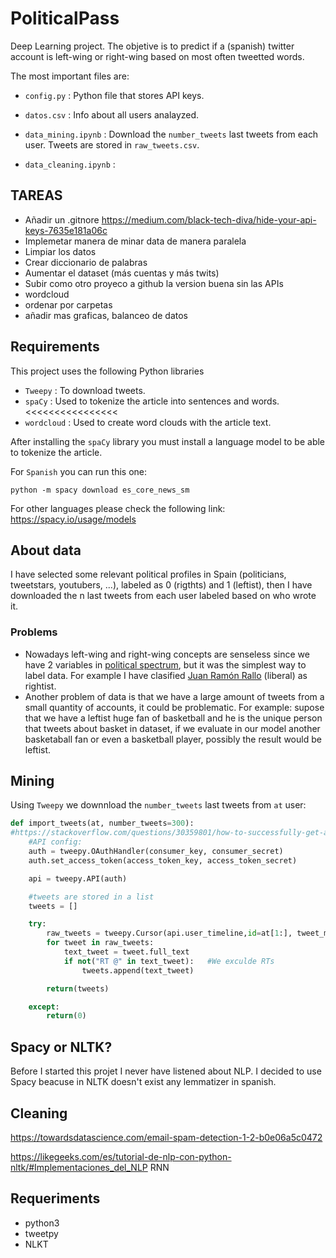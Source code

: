 # PoliticalPass

Deep Learning project. The objetive is to predict if a (spanish) twitter account is left-wing or right-wing based on most often tweetted words.

The most important files are:

* `config.py` : Python file that stores API keys.

* `datos.csv` : Info about all users analayzed.

* `data_mining.ipynb` : Download the `number_tweets` last tweets from each user. Tweets are stored in `raw_tweets.csv`.  

* `data_cleaning.ipynb` : 


## TAREAS
 * Añadir un .gitnore https://medium.com/black-tech-diva/hide-your-api-keys-7635e181a06c
 * Implemetar manera de minar data de manera paralela
 * Limpiar los datos
 * Crear diccionario de palabras
 * Aumentar el dataset (más cuentas y más twits)
 * Subir como otro proyeco a github la version buena sin las APIs
 * wordcloud
 * ordenar por carpetas
 * añadir mas graficas, balanceo de datos

## Requirements

This project uses the following Python libraries

* `Tweepy` : To download tweets.
* `spaCy` : Used to tokenize the article into sentences and words.<<<<<<<<<<<<<<<<
* `wordcloud` : Used to create word clouds with the article text.

After installing the `spaCy` library you must install a language model to be able to tokenize the article.

For `Spanish` you can run this one:

`python -m spacy download es_core_news_sm`

For other languages please check the following link: https://spacy.io/usage/models

## About data

I have selected some relevant political profiles in Spain (politicians, tweetstars, youtubers, ...), labeled as 0 (rigthts) and 1 (leftist), then I have downloaded the n last tweets from each user labeled based on who wrote it. 

### Problems
 * Nowadays left-wing and right-wing concepts are senseless since we have 2 variables in [political spectrum](https://en.wikipedia.org/wiki/Political_spectrum), but it was the simplest way to label data. For example I have clasified [Juan Ramón Rallo](https://es.wikipedia.org/wiki/Juan_Ramón_Rallo) (liberal) as rightist.
 * Another problem of data is that we have a large amount of tweets from a small quantity of accounts, it could be problematic. For example: supose that we have a leftist huge fan of basketball and he is the unique person that tweets about basket in dataset, if we evaluate in our model another basketaball fan or even a basketball player, possibly the result would be leftist.


## Mining

Using `Tweepy` we downnload the `number_tweets` last tweets from `at` user:

```python
def import_tweets(at, number_tweets=300):
#https://stackoverflow.com/questions/30359801/how-to-successfully-get-all-the-tweets-for-one-user-with-tweepy
	#API config:
	auth = tweepy.OAuthHandler(consumer_key, consumer_secret)
	auth.set_access_token(access_token_key, access_token_secret)

	api = tweepy.API(auth)

	#tweets are stored in a list
	tweets = []

	try:
		raw_tweets = tweepy.Cursor(api.user_timeline,id=at[1:], tweet_mode="extended").items(number_tweets)
		for tweet in raw_tweets:
			text_tweet = tweet.full_text
			if not("RT @" in text_tweet):   #We exculde RTs
				tweets.append(text_tweet)

		return(tweets)

	except:
		return(0)
```

## Spacy or NLTK?

Before I started this projet I never have listened about NLP. I decided to use Spacy beacuse in NLTK doesn't exist any lemmatizer in spanish. 

## Cleaning





https://towardsdatascience.com/email-spam-detection-1-2-b0e06a5c0472

https://likegeeks.com/es/tutorial-de-nlp-con-python-nltk/#Implementaciones_del_NLP
RNN

## Requeriments
 * python3
 * tweetpy
 * NLKT
